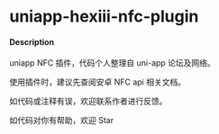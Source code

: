 # uniapp-hexiii-nfc-plugin

#### Description
uniapp NFC 插件，代码个人整理自 uni-app 论坛及网络。

使用插件时，建议先查阅安卓 NFC api 相关文档。

如代码或注释有误，欢迎联系作者进行反馈。

如代码对你有帮助，欢迎 Star